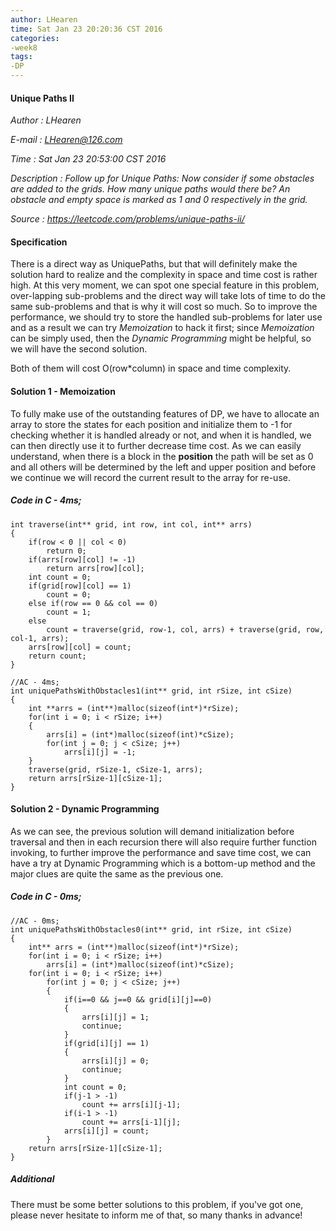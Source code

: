 ```yaml
---
author: LHearen
time: Sat Jan 23 20:20:36 CST 2016
categories: 
-week8
tags: 
-DP
---
```


#### Unique Paths II

*Author      : LHearen*

*E-mail      : LHearen@126.com*

*Time        : Sat Jan 23 20:53:00 CST 2016*

*Description : Follow up for Unique Paths: Now consider if some obstacles are added to the grids. How many unique paths would there be? An obstacle and empty space is marked as 1 and 0 respectively in the grid.*

*Source      : https://leetcode.com/problems/unique-paths-ii/*

#### Specification
There is a direct way as UniquePaths, but that will definitely make the solution hard to realize and the complexity in space and time cost is rather high. At this very moment, we can spot one special feature in this problem, over-lapping sub-problems and the direct way will take lots of time to do the same sub-problems and that is why it will cost so much. So to improve the performance, we should try to store the handled sub-problems for later use and as a result we can try *Memoization* to hack it first; since *Memoization* can be simply used, then the *Dynamic Programming* might be helpful, so we will have the second solution. 

Both of them will cost O(row*column) in space and time complexity.

#### Solution 1 - Memoization
To fully make use of the outstanding features of DP, we have to allocate an array to store the states for each position and initialize them to -1 for checking whether it is handled already or not, and when it is handled, we can then directly use it to further decrease time cost. As we can easily understand, when there is a block in the **position** the path will be set as 0 and all others will be determined by the left and upper position and before we continue we will record the current result to the array for re-use.


##### Code in C - 4ms;
```
int traverse(int** grid, int row, int col, int** arrs)
{
    if(row < 0 || col < 0)
        return 0;
    if(arrs[row][col] != -1)
        return arrs[row][col];
    int count = 0;
    if(grid[row][col] == 1)
        count = 0;
    else if(row == 0 && col == 0)
        count = 1;
    else
        count = traverse(grid, row-1, col, arrs) + traverse(grid, row, col-1, arrs);
    arrs[row][col] = count;
    return count;
}

//AC - 4ms;
int uniquePathsWithObstacles1(int** grid, int rSize, int cSize)
{
    int **arrs = (int**)malloc(sizeof(int*)*rSize);
    for(int i = 0; i < rSize; i++)
    {
        arrs[i] = (int*)malloc(sizeof(int)*cSize);
        for(int j = 0; j < cSize; j++)
            arrs[i][j] = -1;
    }
    traverse(grid, rSize-1, cSize-1, arrs);
    return arrs[rSize-1][cSize-1];
}
```

#### Solution 2 - Dynamic Programming
As we can see, the previous solution will demand initialization before traversal and then in each recursion there will also require further function invoking, to further improve the performance and save time cost, we can have a try at Dynamic Programming which is a bottom-up method and the major clues are quite the same as the previous one.

##### Code in C - 0ms;
```
//AC - 0ms;
int uniquePathsWithObstacles0(int** grid, int rSize, int cSize)
{
    int** arrs = (int**)malloc(sizeof(int*)*rSize);
    for(int i = 0; i < rSize; i++)
        arrs[i] = (int*)malloc(sizeof(int)*cSize);
    for(int i = 0; i < rSize; i++)
        for(int j = 0; j < cSize; j++)
        {
            if(i==0 && j==0 && grid[i][j]==0)
            {
                arrs[i][j] = 1;
                continue;
            }
            if(grid[i][j] == 1)
            {
                arrs[i][j] = 0;
                continue;
            }
            int count = 0;
            if(j-1 > -1)
                count += arrs[i][j-1];
            if(i-1 > -1)
                count += arrs[i-1][j];
            arrs[i][j] = count;
        }
    return arrs[rSize-1][cSize-1];
}
```

##### Additional
There must be some better solutions to this problem, if you've got one, please never hesitate to inform me of that, so many thanks in advance!
